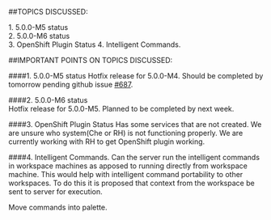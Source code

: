 ##TOPICS DISCUSSED:

​1. 5.0.0-M5 status  
2. 5.0.0-M6 status  
3. OpenShift Plugin Status
4. Intelligent Commands. 


##IMPORTANT POINTS ON TOPICS DISCUSSED:

####​1. 5.0.0-M5 status 
Hotfix release for 5.0.0-M4. Should be completed by tomorrow pending github issue [#687](https://github.com/codenvy/codenvy/issues/687).

####2. 5.0.0-M6 status  
Hotfix release for 5.0.0-M5. Planned to be completed by next week.

####3. OpenShift Plugin Status
Has some services that are not created. We are unsure who system(Che or RH) is not functioning properly. We are currently working with RH to get OpenShift plugin working. 

####4. Intelligent Commands.
Can the server run the intelligent commands in workspace machines as apposed to running directly from workspace machine. This would help with intelligent command portability to other workspaces. To do this it is proposed that context from the workspace be sent to server for execution.

Move commands into palette.